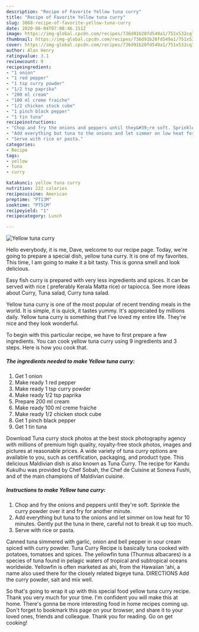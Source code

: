 ```yaml
---
description: "Recipe of Favorite Yellow tuna curry"
title: "Recipe of Favorite Yellow tuna curry"
slug: 3068-recipe-of-favorite-yellow-tuna-curry
date: 2020-06-04T07:08:46.151Z
image: https://img-global.cpcdn.com/recipes/736d91b20fd549a1/751x532cq70/yellow-tuna-curry-recipe-main-photo.jpg
thumbnail: https://img-global.cpcdn.com/recipes/736d91b20fd549a1/751x532cq70/yellow-tuna-curry-recipe-main-photo.jpg
cover: https://img-global.cpcdn.com/recipes/736d91b20fd549a1/751x532cq70/yellow-tuna-curry-recipe-main-photo.jpg
author: Alan Henry
ratingvalue: 3.1
reviewcount: 9
recipeingredient:
- "1 onion"
- "1 red pepper"
- "1 tsp curry powder"
- "1/2 tsp paprika"
- "200 ml cream"
- "100 ml creme fraiche"
- "1/2 chicken stock cube"
- "1 pinch black pepper"
- "1 tin tuna"
recipeinstructions:
- "Chop and fry the onions and peppers until they&#39;re soft. Sprinkle the curry powder over it and fry for another minute."
- "Add everything but tuna to the onions and let simmer on low heat for 10 minutes. Gently put the tuna in there, careful not to break it up too much."
- "Serve with rice or pasta."
categories:
- Recipe
tags:
- yellow
- tuna
- curry

katakunci: yellow tuna curry 
nutrition: 222 calories
recipecuisine: American
preptime: "PT13M"
cooktime: "PT51M"
recipeyield: "1"
recipecategory: Lunch

---
```



![Yellow tuna curry](https://img-global.cpcdn.com/recipes/736d91b20fd549a1/751x532cq70/yellow-tuna-curry-recipe-main-photo.jpg)

Hello everybody, it is me, Dave, welcome to our recipe page. Today, we're going to prepare a special dish, yellow tuna curry. It is one of my favorites. This time, I am going to make it a bit tasty. This is gonna smell and look delicious.

Easy fish curry is prepared with very less ingredients and spices. It can be served with rice ( preferably Kerala Matta rice) or tapiocca. See more ideas about Curry, Tuna salad, Curry tuna salad.

Yellow tuna curry is one of the most popular of recent trending meals in the world. It is simple, it is quick, it tastes yummy. It's appreciated by millions daily. Yellow tuna curry is something that I've loved my entire life. They're nice and they look wonderful.


To begin with this particular recipe, we have to first prepare a few ingredients. You can cook yellow tuna curry using 9 ingredients and 3 steps. Here is how you cook that.

<!--inarticleads1-->

##### The ingredients needed to make Yellow tuna curry:

1. Get 1 onion
1. Make ready 1 red pepper
1. Make ready 1 tsp curry powder
1. Make ready 1/2 tsp paprika
1. Prepare 200 ml cream
1. Make ready 100 ml creme fraiche
1. Make ready 1/2 chicken stock cube
1. Get 1 pinch black pepper
1. Get 1 tin tuna


Download Tuna curry stock photos at the best stock photography agency with millions of premium high quality, royalty-free stock photos, images and pictures at reasonable prices. A wide variety of tuna curry options are available to you, such as certification, packaging, and product type. This delicious Maldivian dish is also known as Tuna Curry. The recipe for Kandu Kukulhu was provided by Chef Sobah, the Chef de Cuisine at Soneva Fushi, and of the main champions of Maldivian cuisine. 

<!--inarticleads2-->

##### Instructions to make Yellow tuna curry:

1. Chop and fry the onions and peppers until they&#39;re soft. Sprinkle the curry powder over it and fry for another minute.
1. Add everything but tuna to the onions and let simmer on low heat for 10 minutes. Gently put the tuna in there, careful not to break it up too much.
1. Serve with rice or pasta.


Canned tuna simmered with garlic, onion and bell pepper in sour cream spiced with curry powder. Tuna Curry Recipe is basically tuna cooked with potatoes, tomatoes and spices. The yellowfin tuna (Thunnus albacares) is a species of tuna found in pelagic waters of tropical and subtropical oceans worldwide. Yellowfin is often marketed as ahi, from the Hawaiian ʻahi, a name also used there for the closely related bigeye tuna. DIRECTIONS Add the curry powder, salt and mix well. 

So that's going to wrap it up with this special food yellow tuna curry recipe. Thank you very much for your time. I'm confident you will make this at home. There's gonna be more interesting food in home recipes coming up. Don't forget to bookmark this page on your browser, and share it to your loved ones, friends and colleague. Thank you for reading. Go on get cooking!
